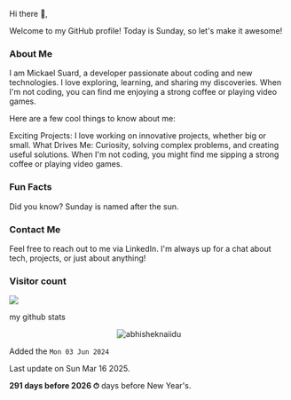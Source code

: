 

Hi there 👋,

Welcome to my GitHub profile! Today is Sunday, so let's make it awesome!

### About Me
I am Mickael Suard, a developer passionate about coding and new technologies. 
I love exploring, learning, and sharing my discoveries. 
When I'm not coding, you can find me enjoying a strong coffee or playing video games.

Here are a few cool things to know about me:

Exciting Projects: I love working on innovative projects, whether big or small.
What Drives Me: Curiosity, solving complex problems, and creating useful solutions.
When I'm not coding, you might find me sipping a strong coffee or playing video games.

### Fun Facts
Did you know? Sunday is named after the sun.

### Contact Me
Feel free to reach out to me via LinkedIn. I'm always up for a chat about tech, projects, or just about anything!

### Visitor count

<img src="https://profile-counter.glitch.me/MickaelSuard/count.svg" />

my github stats

<p align="center"> <img src="https://github-readme-stats.vercel.app/api?username=MickaelSuard&show_icons=true&theme=gotham" alt="abhisheknaiidu" />

Added the `Mon 03 Jun 2024`

Last update on Sun Mar 16 2025.

**291 days before 2026 ⏱** days before New Year's.

